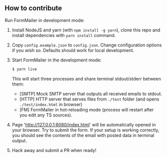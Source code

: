 ## How to contribute

Run FormMailer in development mode:

1. Install NodeJS and yarn (with `npm install -g yarn`), clone this repo and install dependencies with `yarn install` command.

2. Copy `config.example.json` to `config.json`. Change configuration options if you wish so. Defaults should work for local development.

3. Start FormMailer in the development mode:
    ```bash
    $ yarn live
    ```
    This will start three processes and share terminal stdout/stderr between them:
    * [SMTP] Mock SMTP server that outputs all received emails to stdout.
    * [HTTP] HTTP server that serves files from `./test` folder (and opens `./test/index.html` in browser)
    * [FM] FormMailer in hot-reloading mode (process will restart after you edit any TS sources).

4. Page 'http://127.0.0.1:8080/index.html' will be automatically opened in your browser. Try to submit the form. If your setup is working correctly, you should see the contents of the email with posted data in terminal output.

5. Hack away and submit a PR when ready!
